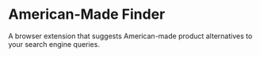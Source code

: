 American-Made Finder
====================

A browser extension that suggests American-made product alternatives to your search engine queries.
